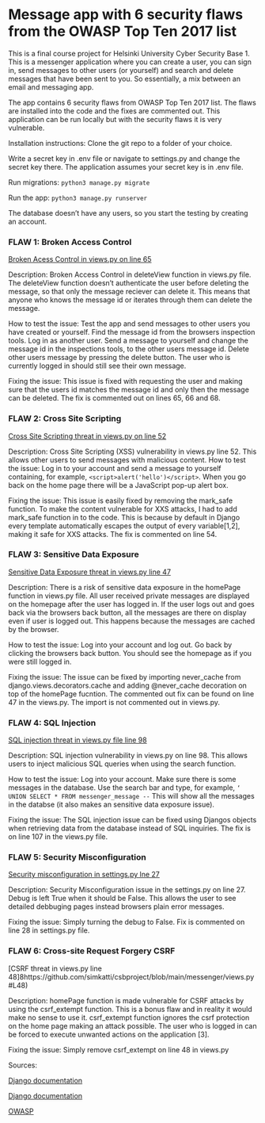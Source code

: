 # Message app with 6 security flaws from the OWASP Top Ten 2017 list

This is a final course project for Helsinki University Cyber Security Base 1. This is a messenger application where you can create a user, you can sign in, send messages to other users (or yourself) and search and delete messages that have been sent to you. So essentially, a mix between an email and messaging app.

The app contains 6 security flaws from OWASP Top Ten 2017 list. The flaws are installed into the code and the fixes are commented out. This application can be run locally but with the security flaws it is very vulnerable. 

Installation instructions: 
Clone the git repo to a folder of your choice. 

Write a secret key in .env file or navigate to settings.py and change the secret key there. The application assumes your secret key is in .env file. 

Run migrations: ```python3 manage.py migrate```

Run the app: ```python3 manage.py runserver```

The database doesn’t have any users, so you start the testing by creating an account. 

### FLAW 1: Broken Access Control
[Broken Acess Control in views.py on line 65](https://github.com/simkatti/csbproject/blob/main/messenger/views.py#L65)

Description: Broken Access Control in deleteView function in views.py file. The deleteView function doesn’t authenticate the user before deleting the message, so that only the message reciever can delete it. This means that anyone who knows the message id or iterates through them can delete the message.

How to test the issue: Test the app and send messages to other users you have created or yourself. Find the message id from the browsers inspection tools. Log in as another user. Send a message to yourself and change the message id in the inspections tools, to the other users message id. Delete other users message by pressing the delete button. The user who is currently logged in should still see their own message. 

Fixing the issue: This issue is fixed with requesting the user and making sure that the users id matches the message id and only then the message can be deleted. The fix is commented out on lines 65, 66 and 68. 

### FLAW 2: Cross Site Scripting
[Cross Site Scripting threat in views.py on line 52](https://github.com/simkatti/csbproject/blob/main/messenger/views.py#L52)

Description: Cross Site Scripting (XSS) vulnerability in views.py line 52. This allows other users to send messages with malicious content. 
How to test the issue: Log in to your account and send a message to yourself containing, for example, ``` <script>alert('hello')</script> ```. When you go back on the home page there will be a JavaScript pop-up alert box. 

Fixing the issue: This issue is easily fixed by removing the mark_safe function. To make the content vulnerable for XXS attacks, I had to add mark_safe function in to the code. This is because by default in Django every template automatically escapes the output of every variable[1,2], making it safe for XXS attacks. The fix is commented on line 54.

### FLAW 3: Sensitive Data Exposure
[Sensitive Data Exposure threat in views.py line 47](https://github.com/simkatti/csbproject/blob/main/messenger/views.py#L47)

Description: There is a risk of sensitive data exposure in the homePage function in views.py file. All user received private messages are displayed on the homepage after the user has logged in. If the user logs out and goes back via the browsers back button, all the messages are there on display even if user is logged out. This happens because the messages are cached by the browser. 

How to test the issue: Log into your account and log out. Go back by clicking the browsers back button. You should see the homepage as if you were still logged in. 

Fixing the issue: The issue can be fixed by importing never_cache from django.views.decorators.cache and adding @never_cache decoration on top of the homePage fucntion. The commented out fix can be found on line 47 in the views.py. The import is not commented out in views.py.

### FLAW 4: SQL Injection
[SQL injection threat in views.py file line 98](https://github.com/simkatti/csbproject/blob/main/messenger/views.py#L98)

Description: SQL injection vulnerability in views.py on line 98. This allows users to inject malicious SQL queries when using the search function. 

How to test the issue: Log into your account. Make sure there is some messages in the database. Use the search bar and type, for example, ``` ‘ UNION SELECT * FROM messenger_message -- ``` This will show all the messages in the databse (it also makes an sensitive data exposure issue). 

Fixing the issue: The SQL injection issue can be fixed using Djangos objects when retrieving data from the database instead of SQL inquiries. The fix is on line 107 in the views.py file. 

### FLAW 5: Security Misconfiguration
[Security misconfiguration in settings.py lne 27](https://github.com/simkatti/csbproject/blob/main/myapp/settings.py#L33)

Description: Security Misconfiguration issue in the settings.py on line 27. Debug is left True when it should be False. This allows the user to see detailed debbuging pages instead browsers plain error messages. 

Fixing the issue: Simply turning the debug to False. Fix is commented on line 28 in settings.py file. 

### FLAW 6: Cross-site Request Forgery CSRF
[CSRF threat in views.py line 48]8https://github.com/simkatti/csbproject/blob/main/messenger/views.py#L48)

Description: homePage function is made vulnerable for CSRF attacks by using the csrf_extempt function. This is a bonus flaw and in reality it would make no sense to use it. csrf_extempt function ignores the csrf protection on the home page making an attack possible. The user who is logged in can be forced to execute unwanted actions on the application [3].

Fixing the issue: Simply remove csrf_extempt on line 48 in views.py

Sources: 

[Django documentation](https://docs.djangoproject.com/en/5.0/topics/security/)

[Django documentation](https://docs.djangoproject.com/en/5.0/ref/templates/language/#automatic-html-escaping)

[OWASP](https://owasp.org/www-community/attacks/csrf)
